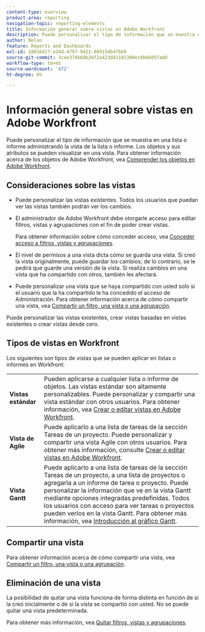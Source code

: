 ```yaml
---
content-type: overview
product-area: reporting
navigation-topic: reporting-elements
title: Información general sobre vistas en Adobe Workfront
description: Puede personalizar el tipo de información que se muestra en una lista o informe administrando la vista de la lista o informe. Los objetos y sus atributos se pueden visualizar en una vista.
author: Nolan
feature: Reports and Dashboards
exl-id: 18016417-e24d-4797-9422-00915db47bb9
source-git-commit: 3cee374b68b26f2a423d41101300ec8b6685fadd
workflow-type: tm+mt
source-wordcount: '472'
ht-degree: 0%

---
```


# Información general sobre vistas en Adobe Workfront

<!--Audited: 11/2024-->

Puede personalizar el tipo de información que se muestra en una lista o informe administrando la vista de la lista o informe. Los objetos y sus atributos se pueden visualizar en una vista. Para obtener información acerca de los objetos de Adobe Workfront, vea [Comprender los objetos en Adobe Workfront](../../../workfront-basics/navigate-workfront/workfront-navigation/understand-objects.md).

## Consideraciones sobre las vistas

* Puede personalizar las vistas existentes. Todos los usuarios que puedan ver las vistas también podrán ver los cambios.
* El administrador de Adobe Workfront debe otorgarle acceso para editar filtros, vistas y agrupaciones con el fin de poder crear vistas.

  Para obtener información sobre cómo conceder acceso, vea [Conceder acceso a filtros, vistas y agrupaciones](../../../administration-and-setup/add-users/configure-and-grant-access/grant-access-fvg.md).

* El nivel de permisos a una vista dicta cómo se guarda una vista. Si creó la vista originalmente, puede guardar los cambios; de lo contrario, se le pedirá que guarde una versión de la vista. Si realiza cambios en una vista que ha compartido con otros, también les afectará.
* Puede personalizar una vista que se haya compartido con usted solo si el usuario que la ha compartido le ha concedido el acceso de Administración. Para obtener información acerca de cómo compartir una vista, vea [Compartir un filtro, una vista o una agrupación](../../../reports-and-dashboards/reports/reporting-elements/share-filter-view-grouping.md).

Puede personalizar las vistas existentes, crear vistas basadas en vistas existentes o crear vistas desde cero.

## Tipos de vistas en Workfront

Los siguientes son tipos de vistas que se pueden aplicar en listas o informes en Workfront:

<table style="table-layout:auto">
    <tr>
        <td><strong>Vistas estándar</strong></td>
        <td>Pueden aplicarse a cualquier lista o informe de objetos. Las vistas estándar son altamente personalizables. Puede personalizar y compartir una vista estándar con otros usuarios. Para obtener información, vea <a href="/help/quicksilver/reports-and-dashboards/reports/reporting-elements/create-edit-views.md">Crear o editar vistas en Adobe Workfront</a>.</td>
    </tr>
    <tr>
        <td><strong>Vista de Agile</strong></td>
        <td>Puede aplicarlo a una lista de tareas de la sección Tareas de un proyecto. Puede personalizar y compartir una vista Agile con otros usuarios. Para obtener más información, consulte <a href="/help/quicksilver/reports-and-dashboards/reports/reporting-elements/create-edit-views.md">Crear o editar vistas en Adobe Workfront</a>.</td>
    </tr>
    <tr>
        <td><strong>Vista Gantt</strong></td>
        <td>Puede aplicarlo a una lista de tareas de la sección Tareas de un proyecto, a una lista de proyectos o agregarla a un informe de tarea o proyecto. Puede personalizar la información que ve en la vista Gantt mediante opciones integradas predefinidas. Todos los usuarios con acceso para ver tareas o proyectos pueden verlos en la vista Gantt. Para obtener más información, vea <a href="/help/quicksilver/manage-work/gantt-chart/use-the-gantt-chart/get-started-with-gantt.md">Introducción al gráfico Gantt</a>.</td>
       </tr>
</table>

<!--NOTE FOR MAYBE LATER: consider adding calendar and board views, or Milestone view (not customizable) to this list of views (above)?! -->

## Compartir una vista

Para obtener información acerca de cómo compartir una vista, vea [Compartir un filtro, una vista o una agrupación](../../../reports-and-dashboards/reports/reporting-elements/share-filter-view-grouping.md).

## Eliminación de una vista

La posibilidad de quitar una vista funciona de forma distinta en función de si la creó inicialmente o de si la vista se compartió con usted. No se puede quitar una vista predeterminada.

Para obtener más información, vea [Quitar filtros, vistas y agrupaciones](../../../reports-and-dashboards/reports/reporting-elements/remove-filters-views-groupings.md).



